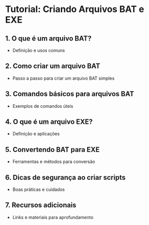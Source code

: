 # Tutorial: Criando Arquivos BAT e EXE

## 1. O que é um arquivo BAT?
- Definição e usos comuns

## 2. Como criar um arquivo BAT
- Passo a passo para criar um arquivo BAT simples

## 3. Comandos básicos para arquivos BAT
- Exemplos de comandos úteis

## 4. O que é um arquivo EXE?
- Definição e aplicações

## 5. Convertendo BAT para EXE
- Ferramentas e métodos para conversão

## 6. Dicas de segurança ao criar scripts
- Boas práticas e cuidados

## 7. Recursos adicionais
- Links e materiais para aprofundamento